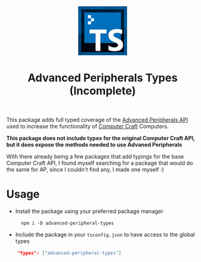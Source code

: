 <div align="center"><img alt="Package Logo" src="./logo.png" width="128"/></div>
<div align="center"><h1>Advanced Peripherals Types (Incomplete)</h1></div>
<br>

This package adds full typed coverage of the [Advanced Peripherals API](https://www.curseforge.com/minecraft/mc-mods/advanced-peripherals) used to increase the functionality of [Computer Craft](https://www.curseforge.com/minecraft/mc-mods/cc-tweaked) Computers.

**This package does not include types for the original Computer Craft API, but it does expose the methods needed to use Advaned Peripherals**

With there already being a few packages that add typings for the base Computer Craft API, I found myself searching for a package that would do the same for AP, since I couldn't find any, I made one myself :)

# Usage

- Install the package using your preferred package manager

        npm i -D advanced-peripheral-types

- Include the package in your `tsconfig.json` to have access to the global types

```json
    "types": ["advanced-peripheral-types"]
```
